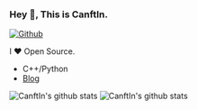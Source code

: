 ### Hey 👋, This is CanftIn.

[![Github](https://img.shields.io/github/followers/mattn?label=Follow&style=social)](https://github.com/mattn)

I ❤ Open Source.

* C++/Python
* [Blog](https://CanftIn.com)

![CanftIn's github stats](https://github-readme-stats.vercel.app/api?username=canftin&show_icons=true&theme=radical)
![CanftIn's github stats](https://github-readme-stats.vercel.app/api?username=mattn&show_icons=true&count_private=true&line_height=40)

<!--
[![Top Langs](https://github-readme-stats.vercel.app/api/top-langs/?username=canftin&layout=compact&theme=radical)](https://github.com/anuraghazra/github-readme-stats)
-->
